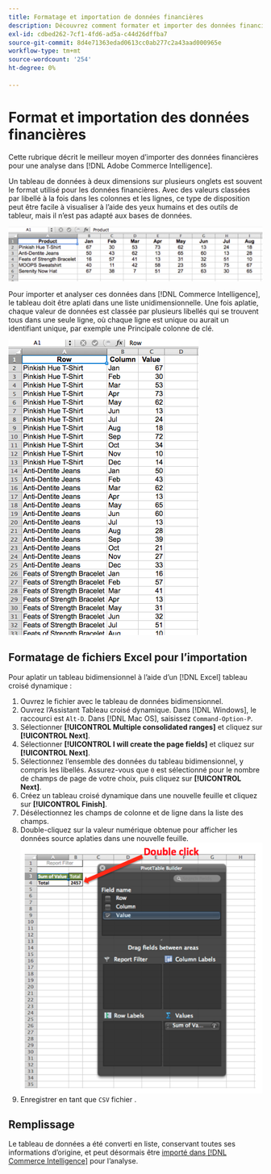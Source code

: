 ```yaml
---
title: Formatage et importation de données financières
description: Découvrez comment formater et importer des données financières.
exl-id: cdbed262-7cf1-4fd6-ad5a-c44d26dffba7
source-git-commit: 8d4e71363edad0613cc0ab277c2a43aad000965e
workflow-type: tm+mt
source-wordcount: '254'
ht-degree: 0%

---
```


# Format et importation des données financières

Cette rubrique décrit le meilleur moyen d’importer des données financières pour une analyse dans [!DNL Adobe Commerce Intelligence].

Un tableau de données à deux dimensions sur plusieurs onglets est souvent le format utilisé pour les données financières. Avec des valeurs classées par libellé à la fois dans les colonnes et les lignes, ce type de disposition peut être facile à visualiser à l’aide des yeux humains et des outils de tableur, mais il n’est pas adapté aux bases de données.

![](../../mbi/assets/crosstab.png)

Pour importer et analyser ces données dans [!DNL Commerce Intelligence], le tableau doit être aplati dans une liste unidimensionnelle. Une fois aplatie, chaque valeur de données est classée par plusieurs libellés qui se trouvent tous dans une seule ligne, où chaque ligne est unique ou aurait un identifiant unique, par exemple une Principale colonne de clé.

![](../../mbi/assets/flattened.png)

## Formatage de fichiers Excel pour l’importation

Pour aplatir un tableau bidimensionnel à l’aide d’un [!DNL Excel] tableau croisé dynamique :

1. Ouvrez le fichier avec le tableau de données bidimensionnel.
1. Ouvrez l’Assistant Tableau croisé dynamique. Dans [!DNL Windows], le raccourci est `Alt-D`. Dans [!DNL Mac OS], saisissez `Command-Option-P`.
1. Sélectionner **[!UICONTROL Multiple consolidated ranges]** et cliquez sur **[!UICONTROL Next]**.
1. Sélectionner **[!UICONTROL I will create the page fields]** et cliquez sur **[!UICONTROL Next]**.
1. Sélectionnez l’ensemble des données du tableau bidimensionnel, y compris les libellés. Assurez-vous que `0` est sélectionné pour le nombre de champs de page de votre choix, puis cliquez sur **[!UICONTROL Next]**.
1. Créez un tableau croisé dynamique dans une nouvelle feuille et cliquez sur **[!UICONTROL Finish]**.
1. Désélectionnez les champs de colonne et de ligne dans la liste des champs.
1. Double-cliquez sur la valeur numérique obtenue pour afficher les données source aplaties dans une nouvelle feuille.
   ![](../../mbi/assets/pivot-table-double-click.png)
1. Enregistrer en tant que `CSV` fichier .

## Remplissage

Le tableau de données a été converti en liste, conservant toutes ses informations d’origine, et peut désormais être [importé dans [!DNL Commerce Intelligence]](../data-analyst/importing-data/connecting-data/using-file-uploader.md) pour l’analyse.
